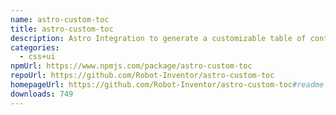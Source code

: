```yaml
---
name: astro-custom-toc
title: astro-custom-toc
description: Astro Integration to generate a customizable table of contents
categories:
  - css+ui
npmUrl: https://www.npmjs.com/package/astro-custom-toc
repoUrl: https://github.com/Robot-Inventor/astro-custom-toc
homepageUrl: https://github.com/Robot-Inventor/astro-custom-toc#readme
downloads: 749
---
```


